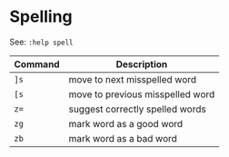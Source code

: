 # Spelling

See: `:help spell`

| Command | Description |
| --- | --- |
| `]s` | move to next misspelled word |
| `[s` | move to previous misspelled word |
| `z=` | suggest correctly spelled words |
| `zg` | mark word as a good word |
| `zb` | mark word as a bad word |
